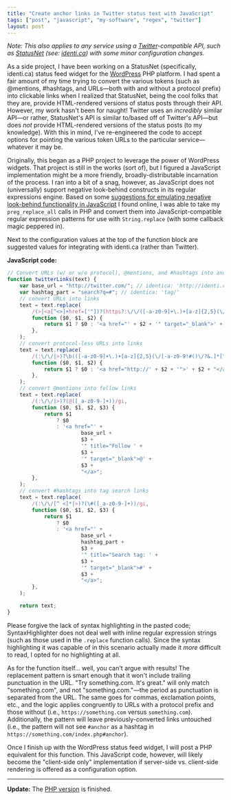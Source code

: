 ```yaml
---
title: "Create anchor links in Twitter status text with JavaScript"
tags: ["post", "javascript", "my-software", "regex", "twitter"]
layout: post
---
```


_Note: This also applies to any service using a
[Twitter](https://twitter.com)-compatible API, such as
[StatusNet](https://status.net) (see: [identi.ca](https://identi.ca))
with some minor configuration changes._

As a side project, I have been working on a StatusNet (specifically,
identi.ca) status feed widget for the
[WordPress](https://www.wordpress.com) PHP platform. I had spent a fair
amount of my time trying to convert the various tokens (such as
@mentions, #hashtags, and URLs—both with and without a protocol prefix)
into clickable links when I realized that StatusNet, being the cool
folks that they are, provide HTML-rendered versions of status posts
through their API. However, my work hasn't been for naught! Twitter uses
an _incredibly_ similar API—or rather, StatusNet's API is similar
to/based off of Twitter's API—but does _not_ provide HTML-rendered
versions of the status posts (to my knowledge). With this in mind, I've
re-engineered the code to accept options for pointing the various token
URLs to the particular service—whatever it may be.<!--more-->

Originally, this began as a PHP project to leverage the power of
WordPress widgets. That project is still in the works (sort of), but I
figured a JavaScript implementation might be a more friendly,
broadly-distributable incarnation of the process. I ran into a bit of a
snag, however, as JavaScript does not (universally) support negative
look-behind constructs in its regular expressions engine. Based on some
[suggestions for emulating negative look-behind functionality in
JavaScript](https://blog.stevenlevithan.com/archives/mimic-lookbehind-javascript)
I found online, I was able to take my `preg_replace_all` calls in PHP
and convert them into JavaScript-compatible regular expression patterns
for use with `String.replace` (with some callback magic peppered in).

Next to the configuration values at the top of the function block are
suggested values for integrating with identi.ca (rather than Twitter).

**JavaScript code:**

```js
// Convert URLs (w/ or w/o protocol), @mentions, and #hashtags into anchor links
function twitterLinks(text) {
	var base_url = "http://twitter.com/"; // identica: 'http://identi.ca/'
	var hashtag_part = "search?q=#"; // identica: 'tag/'
	// convert URLs into links
	text = text.replace(
		/(>|<a[^<>]+href=['"])?(https?:\/\/([-a-z0-9]+\.)+[a-z]{2,5}(\/[-a-z0-9!#()\/?&.,]*[^ !#?().,])?)/gi,
		function ($0, $1, $2) {
			return $1 ? $0 : '<a href="' + $2 + '" target="_blank">' + $2 + "</a>";
		},
	);
	// convert protocol-less URLs into links
	text = text.replace(
		/(:\/\/|>)?\b(([-a-z0-9]+\.)+[a-z]{2,5}(\/[-a-z0-9!#()\/?&.]*[^ !#?().,])?)/gi,
		function ($0, $1, $2) {
			return $1 ? $0 : '<a href="http://' + $2 + '">' + $2 + "</a>";
		},
	);
	// convert @mentions into follow links
	text = text.replace(
		/(:\/\/|>)?(@([_a-z0-9-]+))/gi,
		function ($0, $1, $2, $3) {
			return $1
				? $0
				: '<a href="' +
						base_url +
						$3 +
						'" title="Follow ' +
						$3 +
						'" target="_blank">@' +
						$3 +
						"</a>";
		},
	);
	// convert #hashtags into tag search links
	text = text.replace(
		/(:\/\/[^ <]*|>)?(\#([_a-z0-9-]+))/gi,
		function ($0, $1, $2, $3) {
			return $1
				? $0
				: '<a href="' +
						base_url +
						hashtag_part +
						$3 +
						'" title="Search tag: ' +
						$3 +
						'" target="_blank">#' +
						$3 +
						"</a>";
		},
	);

	return text;
}
```

Please forgive the lack of syntax highlighting in the pasted code;
SyntaxHighlighter does not deal well with inline regular expression
strings (such as those used in the `.replace` function calls). Since the
syntax highlighting it was capable of in this scenario actually made it
_more_ difficult to read, I opted for no highlighting at all.

As for the function itself… well, you can't argue with results! The
replacement pattern is smart enough that it won't include trailing
punctuation in the URL. "Try something.com. It's great." will only match
"something.com", and not "something.com."—the period as punctuation is
separated from the URL. The same goes for commas, exclamation points,
etc., and the logic applies congruently to URLs with a protocol prefix
and those without (i.e., `https://something.com` versus `something.com`).
Additionally, the pattern will leave previously-converted links
untouched (i.e., the pattern will not see `#anchor` as a hashtag in
`https://something.com/index.php#anchor`).

Once I finish up with the WordPress status feed widget, I will post a
PHP equivalent for this function. This JavaScript code, however, will
likely become the "client-side only" implementation if server-side vs.
client-side rendering is offered as a configuration option.

---

**Update:** The [PHP
version](/2011/04/create-anchor-links-in-twitter-status-text-with-php/)
is finished.

